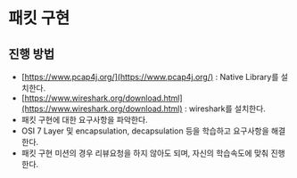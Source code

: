# 패킷 구현 
## 진행 방법
* [https://www.pcap4j.org/](https://www.pcap4j.org/) : Native Library를 설치한다.
* [https://www.wireshark.org/download.html](https://www.wireshark.org/download.html) : wireshark를 설치한다.
* 패킷 구현에 대한 요구사항을 파악한다.
* OSI 7 Layer 및 encapsulation, decapsulation 등을 학습하고 요구사항을 해결한다.
* 패킷 구현 미션의 경우 리뷰요청을 하지 않아도 되며, 자신의 학습속도에 맞춰 진행한다.